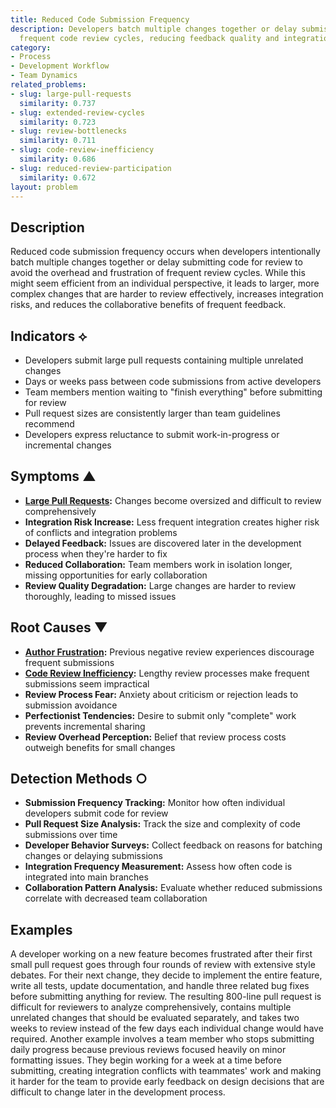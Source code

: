 ```yaml
---
title: Reduced Code Submission Frequency
description: Developers batch multiple changes together or delay submissions to avoid
  frequent code review cycles, reducing feedback quality and integration frequency.
category:
- Process
- Development Workflow
- Team Dynamics
related_problems:
- slug: large-pull-requests
  similarity: 0.737
- slug: extended-review-cycles
  similarity: 0.723
- slug: review-bottlenecks
  similarity: 0.711
- slug: code-review-inefficiency
  similarity: 0.686
- slug: reduced-review-participation
  similarity: 0.672
layout: problem
---
```


## Description

Reduced code submission frequency occurs when developers intentionally batch multiple changes together or delay submitting code for review to avoid the overhead and frustration of frequent review cycles. While this might seem efficient from an individual perspective, it leads to larger, more complex changes that are harder to review effectively, increases integration risks, and reduces the collaborative benefits of frequent feedback.

## Indicators ⟡

- Developers submit large pull requests containing multiple unrelated changes
- Days or weeks pass between code submissions from active developers
- Team members mention waiting to "finish everything" before submitting for review
- Pull request sizes are consistently larger than team guidelines recommend
- Developers express reluctance to submit work-in-progress or incremental changes

## Symptoms ▲

- **[Large Pull Requests](large-pull-requests.md):** Changes become oversized and difficult to review comprehensively
- **Integration Risk Increase:** Less frequent integration creates higher risk of conflicts and integration problems
- **Delayed Feedback:** Issues are discovered later in the development process when they're harder to fix
- **Reduced Collaboration:** Team members work in isolation longer, missing opportunities for early collaboration
- **Review Quality Degradation:** Large changes are harder to review thoroughly, leading to missed issues

## Root Causes ▼

- **[Author Frustration](author-frustration.md):** Previous negative review experiences discourage frequent submissions
- **[Code Review Inefficiency](code-review-inefficiency.md):** Lengthy review processes make frequent submissions seem impractical
- **Review Process Fear:** Anxiety about criticism or rejection leads to submission avoidance
- **Perfectionist Tendencies:** Desire to submit only "complete" work prevents incremental sharing
- **Review Overhead Perception:** Belief that review process costs outweigh benefits for small changes

## Detection Methods ○

- **Submission Frequency Tracking:** Monitor how often individual developers submit code for review
- **Pull Request Size Analysis:** Track the size and complexity of code submissions over time
- **Developer Behavior Surveys:** Collect feedback on reasons for batching changes or delaying submissions
- **Integration Frequency Measurement:** Assess how often code is integrated into main branches
- **Collaboration Pattern Analysis:** Evaluate whether reduced submissions correlate with decreased team collaboration

## Examples

A developer working on a new feature becomes frustrated after their first small pull request goes through four rounds of review with extensive style debates. For their next change, they decide to implement the entire feature, write all tests, update documentation, and handle three related bug fixes before submitting anything for review. The resulting 800-line pull request is difficult for reviewers to analyze comprehensively, contains multiple unrelated changes that should be evaluated separately, and takes two weeks to review instead of the few days each individual change would have required. Another example involves a team member who stops submitting daily progress because previous reviews focused heavily on minor formatting issues. They begin working for a week at a time before submitting, creating integration conflicts with teammates' work and making it harder for the team to provide early feedback on design decisions that are difficult to change later in the development process.